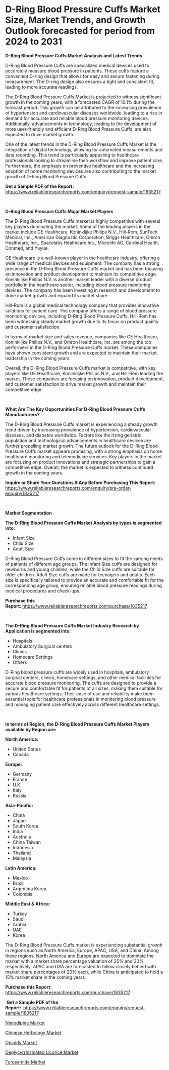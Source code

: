 <p><h1>D-Ring Blood Pressure Cuffs Market Size, Market Trends, and Growth Outlook forecasted for period from 2024 to 2031</h1></p><p><strong>D-Ring Blood Pressure Cuffs Market Analysis and Latest Trends</strong></p>
<p><p>D-Ring Blood Pressure Cuffs are specialized medical devices used to accurately measure blood pressure in patients. These cuffs feature a convenient D-ring design that allows for easy and secure fastening during measurement. The D-ring design also ensures a tight and consistent fit, leading to more accurate readings.</p><p>The D-Ring Blood Pressure Cuffs Market is projected to witness significant growth in the coming years, with a forecasted CAGR of 10.1% during the forecast period. This growth can be attributed to the increasing prevalence of hypertension and cardiovascular diseases worldwide, leading to a rise in demand for accurate and reliable blood pressure monitoring devices. Additionally, advancements in technology, leading to the development of more user-friendly and efficient D-Ring Blood Pressure Cuffs, are also expected to drive market growth.</p><p>One of the latest trends in the D-Ring Blood Pressure Cuffs Market is the integration of digital technology, allowing for automated measurements and data recording. This trend is particularly appealing to healthcare professionals looking to streamline their workflow and improve patient care. Furthermore, the emphasis on preventive healthcare and the increasing adoption of home monitoring devices are also contributing to the market growth of D-Ring Blood Pressure Cuffs.</p></p>
<p><strong>Get a Sample PDF of the Report:&nbsp;</strong> <a href="https://www.reliableresearchreports.com/enquiry/request-sample/1835217">https://www.reliableresearchreports.com/enquiry/request-sample/1835217</a></p>
<p>&nbsp;</p>
<p><strong>D-Ring Blood Pressure Cuffs Major Market Players</strong></p>
<p><p>The D-Ring Blood Pressure Cuffs market is highly competitive with several key players dominating the market. Some of the leading players in the market include GE Healthcare, Koninklijke Philips N.V., Hill-Rom, SunTech Medical, Inc., American Diagnostic Corporation, Briggs Healthcare, Omron Healthcare, Inc., Spacelabs Healthcare Inc., Microlife AG, Cardinal Health, Conmed, and Yuyue.</p><p>GE Healthcare is a well-known player in the healthcare industry, offering a wide range of medical devices and equipment. The company has a strong presence in the D-Ring Blood Pressure Cuffs market and has been focusing on innovation and product development to maintain its competitive edge. Koninklijke Philips N.V. is another market leader with a diverse product portfolio in the healthcare sector, including blood pressure monitoring devices. The company has been investing in research and development to drive market growth and expand its market share.</p><p>Hill-Rom is a global medical technology company that provides innovative solutions for patient care. The company offers a range of blood pressure monitoring devices, including D-Ring Blood Pressure Cuffs. Hill-Rom has been witnessing steady market growth due to its focus on product quality and customer satisfaction.</p><p>In terms of market size and sales revenue, companies like GE Healthcare, Koninklijke Philips N.V., and Omron Healthcare, Inc. are among the top performers in the D-Ring Blood Pressure Cuffs market. These companies have shown consistent growth and are expected to maintain their market leadership in the coming years.</p><p>Overall, the D-Ring Blood Pressure Cuffs market is competitive, with key players like GE Healthcare, Koninklijke Philips N.V., and Hill-Rom leading the market. These companies are focusing on innovation, product development, and customer satisfaction to drive market growth and maintain their competitive edge.</p></p>
<p>&nbsp;</p>
<p><strong>What Are The Key Opportunities For D-Ring Blood Pressure Cuffs Manufacturers?</strong></p>
<p><p>The D-Ring Blood Pressure Cuffs market is experiencing a steady growth trend driven by increasing prevalence of hypertension, cardiovascular diseases, and diabetes worldwide. Factors like the rising geriatric population and technological advancements in healthcare devices are further propelling market growth. The future outlook for the D-Ring Blood Pressure Cuffs market appears promising, with a strong emphasis on home healthcare monitoring and telemedicine services. Key players in the market are focusing on product innovations and strategic partnerships to gain a competitive edge. Overall, the market is expected to witness continued growth in the coming years.</p></p>
<p><strong>Inquire or Share Your Questions If Any Before Purchasing This Report:</strong> <a href="https://www.reliableresearchreports.com/enquiry/pre-order-enquiry/1835217">https://www.reliableresearchreports.com/enquiry/pre-order-enquiry/1835217</a></p>
<p>&nbsp;</p>
<p><strong>Market Segmentation</strong></p>
<p><strong>The D-Ring Blood Pressure Cuffs Market Analysis by types is segmented into:</strong></p>
<p><ul><li>Infant Size</li><li>Child Size</li><li>Adult Size</li></ul></p>
<p><p>D-Ring Blood Pressure Cuffs come in different sizes to fit the varying needs of patients of different age groups. The Infant Size cuffs are designed for newborns and young children, while the Child Size cuffs are suitable for older children. Adult Size cuffs are made for teenagers and adults. Each size is specifically tailored to provide an accurate and comfortable fit for the corresponding age group, ensuring reliable blood pressure readings during medical procedures and check-ups.</p></p>
<p><strong>Purchase this Report:&nbsp;</strong><a href="https://www.reliableresearchreports.com/purchase/1835217">https://www.reliableresearchreports.com/purchase/1835217</a></p>
<p>&nbsp;</p>
<p><strong>The D-Ring Blood Pressure Cuffs Market Industry Research by Application is segmented into:</strong></p>
<p><ul><li>Hospitals</li><li>Ambulatory Surgical centers</li><li>Clinics</li><li>Homecare Settings</li><li>Others</li></ul></p>
<p><p>D-Ring blood pressure cuffs are widely used in hospitals, ambulatory surgical centers, clinics, homecare settings, and other medical facilities for accurate blood pressure monitoring. The cuffs are designed to provide a secure and comfortable fit for patients of all sizes, making them suitable for various healthcare settings. Their ease of use and reliability make them essential tools for healthcare professionals in monitoring blood pressure and managing patient care effectively across different healthcare settings.</p></p>
<p>&nbsp;</p>
<p><strong>In terms of Region, the D-Ring Blood Pressure Cuffs Market Players available by Region are:</strong></p>
<p>
    <p> <strong> North America: </strong>
        <ul>
            <li>United States</li>
            <li>Canada</li>
        </ul>
        </p> 
    <p> <strong> Europe: </strong>
        <ul>
            <li>Germany</li>
            <li>France</li>
            <li>U.K.</li>
            <li>Italy</li>
            <li>Russia</li>
        </ul>
        </p> 
    <p> <strong> Asia-Pacific: </strong>
        <ul>
            <li>China</li>
            <li>Japan</li>
            <li>South Korea</li>
            <li>India</li>
            <li>Australia</li>
            <li>China Taiwan</li>
            <li>Indonesia</li>
            <li>Thailand</li>
            <li>Malaysia</li>
        </ul>
        </p> 
    <p> <strong> Latin America: </strong>
        <ul>
            <li>Mexico</li>
            <li>Brazil</li>
            <li>Argentina Korea</li>
            <li>Colombia</li>
        </ul>
        </p> 
    <p> <strong> Middle East & Africa: </strong>
        <ul>
            <li>Turkey</li>
            <li>Saudi</li>
            <li>Arabia</li>
            <li>UAE</li>
            <li>Korea</li>
        </ul>
    </p>
    </p>
<p><p>The D-Ring Blood Pressure Cuffs market is experiencing substantial growth in regions such as North America, Europe, APAC, USA, and China. Among these regions, North America and Europe are expected to dominate the market with a market share percentage valuation of 35% and 30% respectively. APAC and USA are forecasted to follow closely behind with market share percentages of 20% each, while China is anticipated to hold a 15% market share in the coming years.</p></p>
<p><strong>Purchase this Report: </strong><a href="https://www.reliableresearchreports.com/purchase/1835217">https://www.reliableresearchreports.com/purchase/1835217</a></p>
<p>&nbsp;<strong>Get a Sample PDF of the Report:&nbsp;&nbsp;</strong><a href="https://www.reliableresearchreports.com/enquiry/request-sample/1835217">https://www.reliableresearchreports.com/enquiry/request-sample/1835217</a></p>
<p><strong></strong></p>
<p><p><a href="https://medium.com/@judithhoffman05/nimodipine-market-exploring-market-share-market-trends-and-future-growth-6a29638007b4">Nimodipine Market</a></p><p><a href="https://medium.com/@judithhoffman05/chinese-herbology-market-analysis-and-sze-forecasted-for-period-from-2024-to-2031-7d747fa377e8">Chinese Herbology Market</a></p><p><a href="https://medium.com/@judithhoffman05/opioids-market-share-evolution-and-market-growth-trends-2024-2031-e2115564b8d8">Opioids Market</a></p><p><a href="https://medium.com/@judithhoffman05/deglycyrrhizinated-licorice-market-the-key-to-successful-business-strategy-forecast-till-2031-b810efa5263a">Deglycyrrhizinated Licorice Market</a></p><p><a href="https://medium.com/@judithhoffman05/furosemide-market-trends-and-market-analysis-forecasted-for-period-2024-2031-3548151841d1">Furosemide Market</a></p></p>
